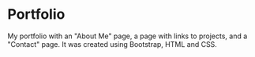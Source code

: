# Portfolio

My portfolio with an "About Me" page, a page with links to projects, and a "Contact" page. It was created using Bootstrap, HTML and CSS.


